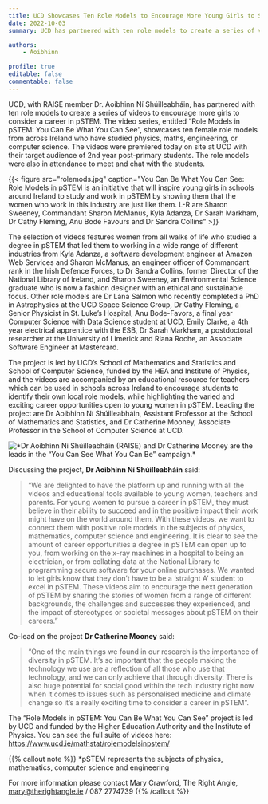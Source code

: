 ```yaml
---
title: UCD Showcases Ten Role Models to Encourage More Young Girls to Study pSTEM Subjects
date: 2022-10-03
summary: UCD has partnered with ten role models to create a series of videos to encourage more girls to consider a career in pSTEM. The video series, entitled “Role Models in pSTEM — You Can Be What You Can See”, showcases ten female role models from across Ireland who have studied physics, maths, engineering, or computer science. The videos were premiered today on site at UCD with their target audience of 2nd year post-primary students. The role models were also in attendance to meet and chat with the students.

authors: 
    - Aoibhinn

profile: true
editable: false
commentable: false
---
```


UCD, with RAISE member Dr. Aoibhinn Ní Shúilleabháin, has partnered with ten role models to create a series of videos to encourage more girls to consider a career in pSTEM. The video series, entitled “Role Models in pSTEM: You Can Be What You Can See”, showcases ten female role models from across Ireland who have studied physics, maths, engineering, or computer science. The videos were premiered today on site at UCD with their target audience of 2nd year post-primary students. The role models were also in attendance to meet and chat with the students.

<!--more-->

{{< figure src="rolemods.jpg" caption="You Can Be What You Can See: Role Models in pSTEM is an initiative that will inspire young girls in schools around Ireland to study and work in pSTEM by showing them that the women who work in this industry are just like them. L-R are Sharon Sweeney, Commandant Sharon McManus, Kyla Adanza, Dr Sarah Markham, Dr Cathy Fleming, Anu Bode Favours and Dr Sandra Collins" >}}

The selection of videos features women from all walks of life who studied a degree in pSTEM that led them to working in a wide range of different industries from Kyla Adanza, a software development engineer at Amazon Web Services and Sharon McManus, an engineer officer of Commandant rank in the Irish Defence Forces, to Dr Sandra Collins, former Director of the National Library of Ireland, and Sharon Sweeney, an Environmental Science graduate who is now a fashion designer with an ethical and sustainable focus. Other role models are Dr Lána Salmon who recently completed a PhD in Astrophysics at the UCD Space Science Group, Dr Cathy Fleming, a Senior Physicist in St. Luke’s Hospital, Anu Bode-Favors, a final year Computer Science with Data Science student at UCD, Emily Clarke, a 4th year electrical apprentice with the ESB, Dr Sarah Markham, a postdoctoral researcher at the University of Limerick and Riana Roche, an Associate Software Engineer at Mastercard.

The project is led by UCD’s School of Mathematics and Statistics and School of Computer Science, funded by the HEA and Institute of Physics, and the videos are accompanied by an educational resource for teachers which can be used in schools across Ireland to encourage students to identify their own local role models, while highlighting the varied and exciting career opportunities open to young women in pSTEM. Leading the project are Dr Aoibhinn Ní Shúilleabháin, Assistant Professor at the School of Mathematics and Statistics, and Dr Catherine Mooney, Associate Professor in the School of Computer Science at UCD. 


![](rolemodspis.jpg "*Dr Aoibhinn Ni Shúilleabháin (RAISE) and Dr Catherine Mooney are the leads in the “You Can See What You Can Be” campaign.*")

Discussing the project, **Dr Aoibhinn Ní Shúilleabháin** said: 
> “We are delighted to have the platform up and running with all the videos and educational tools available to young women, teachers and parents. For young women to pursue a career in pSTEM, they must believe in their ability to succeed and in the positive impact their work might have on the world around them. With these videos, we want to connect them with positive role models in the subjects of physics, mathematics, computer science and engineering. It is clear to see the amount of career opportunities a degree in pSTEM can open up to you, from working on the x-ray machines in a hospital to being an electrician, or from collating data at the National Library to programming secure software for your online purchases. We wanted to let girls know that they don’t have to be a ‘straight A’ student to excel in pSTEM. These videos aim to encourage the next generation of pSTEM by sharing the stories of women from a range of different backgrounds, the challenges and successes they experienced, and the impact of stereotypes or societal messages about pSTEM on their careers.”

Co-lead on the project **Dr Catherine Mooney** said: 
> “One of the main things we found in our research is the importance of diversity in pSTEM. It’s so important that the people making the technology we use are a reflection of all those who use that technology, and we can only achieve that through diversity. There is also huge potential for social good within the tech industry right now when it comes to issues such as personalised medicine and climate change so it’s a really exciting time to consider a career in pSTEM”.

The “Role Models in pSTEM: You Can Be What You Can See” project is led by UCD and funded by the Higher Education Authority and the Institute of Physics. You can see the full suite of videos here: https://www.ucd.ie/mathstat/rolemodelsinpstem/ 


{{% callout note %}}
*pSTEM represents the subjects of physics, mathematics, computer science and engineering

For more information please contact Mary Crawford, The Right Angle, mary@therightangle.ie / 087 2774739
{{% /callout %}}



